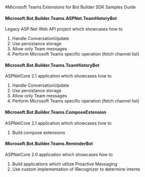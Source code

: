 #Microsoft Teams Extensions for Bot Builder SDK Samples Guide

#### Microsoft.Bot.Builder.Teams.ASPNet.TeamHistoryBot
Legacy ASP.Net Web API project which showcases how to

1. Handle ConversationUpdate
2. Use persistance storage
3. Allow only Team messages
4. Perform Microsoft Teams specific operation (fetch channel list)

#### Microsoft.Bot.Builder.Teams.TeamHistoryBot
ASPNetCore 2.1 application which showcases how to

1. Handle ConversationUpdate
2. Use persistance storage
3. Allow only Team messages
4. Perform Microsoft Teams specific operation (fetch channel list)

#### Microsoft.Bot.Builder.Teams.ComposeExtension
ASPNetCore 2.1 application which showcases how to

1. Build compose extensions

#### Microsoft.Bot.Builder.Teams.ReminderBot
ASPNetCore 2.0 application which showcases how to

1. Build applications which utilize Proactive Messaging
2. Use custom implementation of IRecognizer to determine intents
